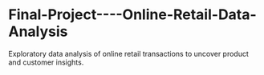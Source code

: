 # Final-Project----Online-Retail-Data-Analysis
Exploratory data analysis of online retail transactions to uncover product and customer insights.

